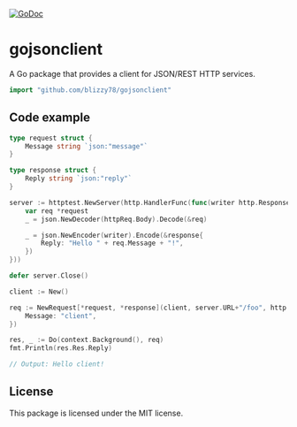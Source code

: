 [![GoDoc](https://pkg.go.dev/badge/github.com/blizzy78/gojsonclient)](https://pkg.go.dev/github.com/blizzy78/gojsonclient)


gojsonclient
============

A Go package that provides a client for JSON/REST HTTP services.

```go
import "github.com/blizzy78/gojsonclient"
```


Code example
------------

```go
type request struct {
	Message string `json:"message"`
}

type response struct {
	Reply string `json:"reply"`
}

server := httptest.NewServer(http.HandlerFunc(func(writer http.ResponseWriter, httpReq *http.Request) {
	var req *request
	_ = json.NewDecoder(httpReq.Body).Decode(&req)

	_ = json.NewEncoder(writer).Encode(&response{
		Reply: "Hello " + req.Message + "!",
	})
}))

defer server.Close()

client := New()

req := NewRequest[*request, *response](client, server.URL+"/foo", http.MethodGet, &request{
	Message: "client",
})

res, _ := Do(context.Background(), req)
fmt.Println(res.Res.Reply)

// Output: Hello client!
```


License
-------

This package is licensed under the MIT license.
